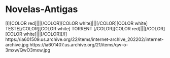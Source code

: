 # Novelas-Antigas

<channels>
<channel>
<name>[I][COLOR red]|||[/COLOR][COLOR white]|||[/COLOR][COLOR white] TESTE[/COLOR][COLOR white] TORRENT [/COLOR][COLOR red]|||[/COLOR][COLOR white]|||[/COLOR][/I]</name>
<externallink></externallink>
<thumbnail>https://ia601509.us.archive.org/22/items/internet-archive_202202/internet-archive.jpg</thumbnail>
<fanart>https://ia601407.us.archive.org/21/items/qw-o-3mxw/QwO3mxw.jpg</fanart>
<info></info>
</channel>
</channels>
